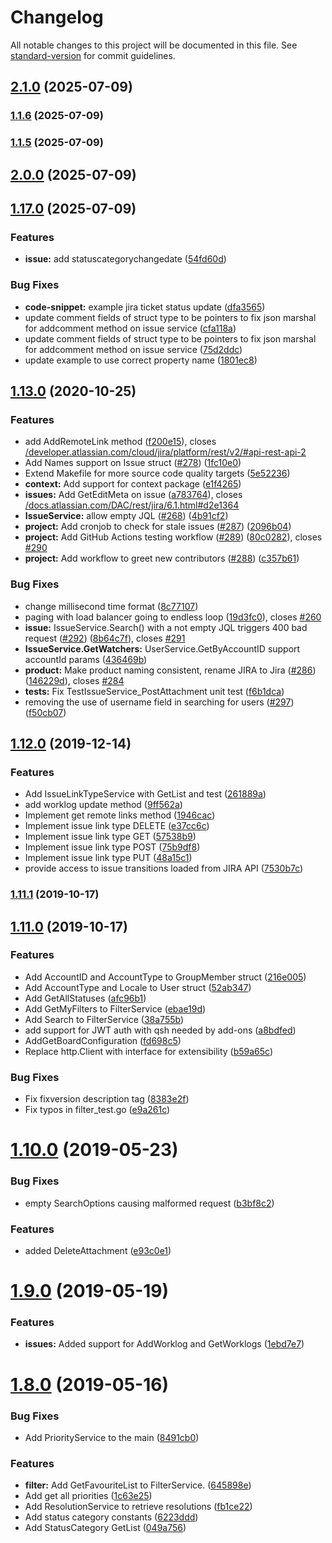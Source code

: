 # Changelog

All notable changes to this project will be documented in this file. See [standard-version](https://github.com/conventional-changelog/standard-version) for commit guidelines.

## [2.1.0](https://github.com/ljuboops257/go-jira/compare/v1.1.6...v2.1.0) (2025-07-09)

### [1.1.6](https://github.com/ljuboops257/go-jira/compare/v2.0.3...v1.1.6) (2025-07-09)

### [1.1.5](https://github.com/ljuboops257/go-jira/compare/v2.0.3...v1.1.5) (2025-07-09)

## [2.0.0](https://github.com/ljuboops257/go-jira/compare/v1.17.0...v2.0.0) (2025-07-09)

## [1.17.0](https://github.com/ljuboops257/go-jira/compare/v1.16.0...v1.17.0) (2025-07-09)


### Features

* **issue:** add statuscategorychangedate ([54fd60d](https://github.com/ljuboops257/go-jira/commit/54fd60d419950880bf582b7372ae874744d4aa91))


### Bug Fixes

* **code-snippet:** example jira ticket status update ([dfa3565](https://github.com/ljuboops257/go-jira/commit/dfa35654b0b6dc5e2cd9ec2d81a8f0ab935eb51a))
* update comment fields of struct type to be pointers to fix json marshal for addcomment method on issue service ([cfa118a](https://github.com/ljuboops257/go-jira/commit/cfa118a2a9d453de52fb169c3c6cf24102afacec))
* update comment fields of struct type to be pointers to fix json marshal for addcomment method on issue service ([75d2ddc](https://github.com/ljuboops257/go-jira/commit/75d2ddc71efc410c1cc3699ff1af6e308672a435))
* update example to use correct property name ([1801ec8](https://github.com/ljuboops257/go-jira/commit/1801ec81c5bc02999677f6b481258a134b09d1fe))

## [1.13.0](https://github.com/andygrunwald/go-jira/compare/v1.11.1...v1.13.0) (2020-10-25)


### Features

* add AddRemoteLink method ([f200e15](https://github.com/andygrunwald/go-jira/commit/f200e158b997a303db081cbbc5a9d8ad5d89566d)), closes [/developer.atlassian.com/cloud/jira/platform/rest/v2/#api-rest-api-2](https://github.com/andygrunwald//developer.atlassian.com/cloud/jira/platform/rest/v2//issues/api-rest-api-2)
* Add Names support on Issue struct ([#278](https://github.com/andygrunwald/go-jira/issues/278)) ([1fc10e0](https://github.com/andygrunwald/go-jira/commit/1fc10e0606784f745673ccc4d8d706c36f385a7a))
* Extend Makefile for more source code quality targets ([5e52236](https://github.com/andygrunwald/go-jira/commit/5e5223631a29d10a13e598318a6abe47384e2982))
* **context:** Add support for context package ([e1f4265](https://github.com/andygrunwald/go-jira/commit/e1f4265e2b467b938fe0c095caf6d36f3136d2ff))
* **issues:** Add GetEditMeta on issue ([a783764](https://github.com/andygrunwald/go-jira/commit/a783764b52dc890773658ddd0483a9d0393e385d)), closes [/docs.atlassian.com/DAC/rest/jira/6.1.html#d2e1364](https://github.com/andygrunwald//docs.atlassian.com/DAC/rest/jira/6.1.html/issues/d2e1364)
* **IssueService:** allow empty JQL ([#268](https://github.com/andygrunwald/go-jira/issues/268)) ([4b91cf2](https://github.com/andygrunwald/go-jira/commit/4b91cf2b135355de7ecee41727c3e65f4e7067bc))
* **project:** Add cronjob to check for stale issues ([#287](https://github.com/andygrunwald/go-jira/issues/287)) ([2096b04](https://github.com/andygrunwald/go-jira/commit/2096b04e52b434c1fb1c841bab487a94674a271e))
* **project:** Add GitHub Actions testing workflow ([#289](https://github.com/andygrunwald/go-jira/issues/289)) ([80c0282](https://github.com/andygrunwald/go-jira/commit/80c02828ca9e4eb0e4a1877275baae14d330a2d9)), closes [#290](https://github.com/andygrunwald/go-jira/issues/290)
* **project:** Add workflow to greet new contributors ([#288](https://github.com/andygrunwald/go-jira/issues/288)) ([c357b61](https://github.com/andygrunwald/go-jira/commit/c357b61a40f62a919ebd94a555390958f99c8db7))


### Bug Fixes

* change millisecond time format ([8c77107](https://github.com/andygrunwald/go-jira/commit/8c77107df3757c4ec5eae6e9d7c018618e708bfa))
* paging with load balancer going to endless loop ([19d3fc0](https://github.com/andygrunwald/go-jira/commit/19d3fc0aecde547ffe1ab547c5ffb6c7972d387c)), closes [#260](https://github.com/andygrunwald/go-jira/issues/260)
* **issue:** IssueService.Search() with a not empty JQL triggers 400 bad request ([#292](https://github.com/andygrunwald/go-jira/issues/292)) ([8b64c7f](https://github.com/andygrunwald/go-jira/commit/8b64c7f005fbceb11fa43a7aff3de61eb3166fca)), closes [#291](https://github.com/andygrunwald/go-jira/issues/291)
* **IssueService.GetWatchers:** UserService.GetByAccountID support accountId params ([436469b](https://github.com/andygrunwald/go-jira/commit/436469b62d4d62037f380b38c918a13f4a5f0ab2))
* **product:** Make product naming consistent, rename JIRA to Jira ([#286](https://github.com/andygrunwald/go-jira/issues/286)) ([146229d](https://github.com/andygrunwald/go-jira/commit/146229d2ab58a3fb128ddc8dcbe03aff72e20857)), closes [#284](https://github.com/andygrunwald/go-jira/issues/284)
* **tests:** Fix TestIssueService_PostAttachment unit test ([f6b1dca](https://github.com/andygrunwald/go-jira/commit/f6b1dcafcfdd8fe69f842b1053c4030da6c97c7f))
* removing the use of username field in searching for users ([#297](https://github.com/andygrunwald/go-jira/issues/297)) ([f50cb07](https://github.com/andygrunwald/go-jira/commit/f50cb07b297d79138b13e5ab49ea33965d32f5c1))

## [1.12.0](https://github.com/andygrunwald/go-jira/compare/v1.11.1...v1.12.0) (2019-12-14)


### Features

* Add IssueLinkTypeService with GetList and test ([261889a](https://github.com/andygrunwald/go-jira/commit/261889adc63623fcea0fa8cab0d5da26eec37e68))
* add worklog update method ([9ff562a](https://github.com/andygrunwald/go-jira/commit/9ff562ae3ea037961f277be10412ad0a42ff8a6f))
* Implement get remote links method ([1946cac](https://github.com/andygrunwald/go-jira/commit/1946cac0fe6ee91f784e3dda3c12f3f30f7115b8))
* Implement issue link type DELETE ([e37cc6c](https://github.com/andygrunwald/go-jira/commit/e37cc6c6897830492c070667ab8b68bd85683fc3))
* Implement issue link type GET ([57538b9](https://github.com/andygrunwald/go-jira/commit/57538b926c558e97940760a30bdc16cdd37ef4f1))
* Implement issue link type POST ([75b9df8](https://github.com/andygrunwald/go-jira/commit/75b9df8b01557f01dc318d33c0bc2841a9c084eb))
* Implement issue link type PUT ([48a15c1](https://github.com/andygrunwald/go-jira/commit/48a15c10443a3cff78f0fb2c8034dd772320e238))
* provide access to issue transitions loaded from JIRA API ([7530b7c](https://github.com/andygrunwald/go-jira/commit/7530b7cd8266d82cdb4afe831518986772e742ba))

### [1.11.1](https://github.com/andygrunwald/go-jira/compare/v1.11.0...v1.11.1) (2019-10-17)

## [1.11.0](https://github.com/andygrunwald/go-jira/compare/v1.10.0...v1.11.0) (2019-10-17)


### Features

* Add AccountID and AccountType to GroupMember struct ([216e005](https://github.com/andygrunwald/go-jira/commit/216e0056d6385eba9d31cb37e6ff64314860d2cc))
* Add AccountType and Locale to User struct ([52ab347](https://github.com/andygrunwald/go-jira/commit/52ab34790307144087f0d9bf86c93a2b2209fe46))
* Add GetAllStatuses ([afc96b1](https://github.com/andygrunwald/go-jira/commit/afc96b18d17b77e32cec9e1ac7e4f5dec7e627f5))
* Add GetMyFilters to FilterService ([ebae19d](https://github.com/andygrunwald/go-jira/commit/ebae19dda6afd0e54578f30300bc36012381e99b))
* Add Search to FilterService ([38a755b](https://github.com/andygrunwald/go-jira/commit/38a755b407cd70d11fe2e2897d814552ca29ab51))
* add support for JWT auth with qsh needed by add-ons ([a8bdfed](https://github.com/andygrunwald/go-jira/commit/a8bdfed27ff42a9bb0468b8cf192871780919def))
* AddGetBoardConfiguration ([fd698c5](https://github.com/andygrunwald/go-jira/commit/fd698c57163f248f21285d5ebc6a3bb60d46694f))
* Replace http.Client with interface for extensibility ([b59a65c](https://github.com/andygrunwald/go-jira/commit/b59a65c365dcefd42e135579e9b7ce9c9c006489))


### Bug Fixes

* Fix fixversion description tag ([8383e2f](https://github.com/andygrunwald/go-jira/commit/8383e2f5f145d04f6bcdb47fb12a95b58bdcedfa))
* Fix typos in filter_test.go ([e9a261c](https://github.com/andygrunwald/go-jira/commit/e9a261c52249073345e5895b22e2cf4d7286497a))

# [1.10.0](https://github.com/andygrunwald/go-jira/compare/v1.9.0...v1.10.0) (2019-05-23)


### Bug Fixes

* empty SearchOptions causing malformed request ([b3bf8c2](https://github.com/andygrunwald/go-jira/commit/b3bf8c2))


### Features

* added DeleteAttachment ([e93c0e1](https://github.com/andygrunwald/go-jira/commit/e93c0e1))



# [1.9.0](https://github.com/andygrunwald/go-jira/compare/v1.8.0...v1.9.0) (2019-05-19)


### Features

* **issues:** Added support for AddWorklog and GetWorklogs ([1ebd7e7](https://github.com/andygrunwald/go-jira/commit/1ebd7e7))



# [1.8.0](https://github.com/andygrunwald/go-jira/compare/v1.7.0...v1.8.0) (2019-05-16)


### Bug Fixes

* Add PriorityService to the main ([8491cb0](https://github.com/andygrunwald/go-jira/commit/8491cb0))


### Features

* **filter:** Add GetFavouriteList to FilterService. ([645898e](https://github.com/andygrunwald/go-jira/commit/645898e))
* Add get all priorities ([1c63e25](https://github.com/andygrunwald/go-jira/commit/1c63e25))
* Add ResolutionService to retrieve resolutions ([fb1ce22](https://github.com/andygrunwald/go-jira/commit/fb1ce22))
* Add status category constants ([6223ddd](https://github.com/andygrunwald/go-jira/commit/6223ddd))
* Add StatusCategory GetList ([049a756](https://github.com/andygrunwald/go-jira/commit/049a756))
